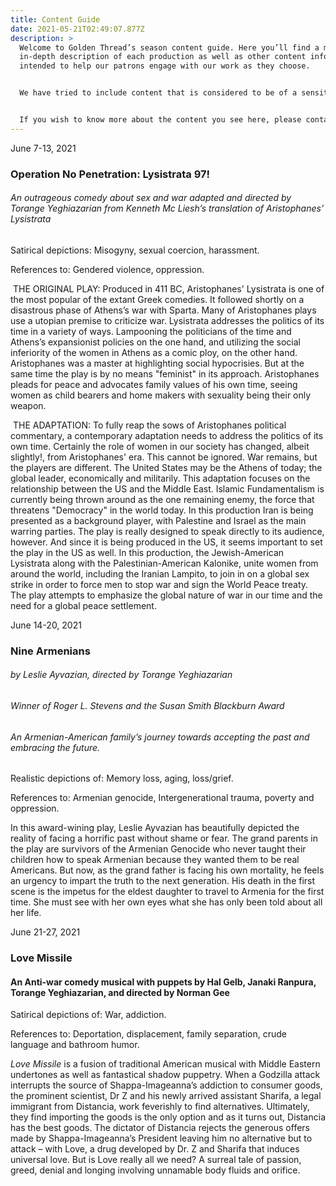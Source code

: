 ```yaml
---
title: Content Guide
date: 2021-05-21T02:49:07.877Z
description: >
  Welcome to Golden Thread’s season content guide. Here you’ll find a more
  in-depth description of each production as well as other content information
  intended to help our patrons engage with our work as they choose.


  We have tried to include content that is considered to be of a sensitive nature, but this list does not necessarily cover every subject of concern. Some content may be only briefly mentioned, while other content may be a more major theme or central aspect of the play.


  If you wish to know more about the content you see here, please contact the box office by phone or email. We would be happy to provide more information.
---
```

<!--StartFragment-->

June 7-13, 2021

### Operation No Penetration: Lysistrata 97!

###### An outrageous comedy about sex and war adapted and directed by Torange Yeghiazarian from Kenneth Mc Liesh’s translation of Aristophanes' Lysistrata

<!--EndFragment-->

<!--StartFragment-->

Satirical depictions: Misogyny, sexual coercion, harassment.

References to: Gendered violence, oppression.

 THE ORIGINAL PLAY: Produced in 411 BC, Aristophanes' Lysistrata is one of the most popular of the extant Greek comedies. It followed shortly on a disastrous phase of Athens’s war with Sparta. Many of Aristophanes plays use a utopian premise to criticize war. Lysistrata addresses the politics of its time in a variety of ways. Lampooning the politicians of the time and Athens’s expansionist policies on the one hand, and utilizing the social inferiority of the women in Athens as a comic ploy, on the other hand. Aristophanes was a master at highlighting social hypocrisies. But at the same time the play is by no means "feminist" in its approach. Aristophanes pleads for peace and advocates family values of his own time, seeing women as child bearers and home makers with sexuality being their only weapon.

 THE ADAPTATION: To fully reap the sows of Aristophanes political commentary, a contemporary adaptation needs to address the politics of its own time. Certainly the role of women in our society has changed, albeit slightly!, from Aristophanes' era. This cannot be ignored. War remains, but the players are different. The United States may be the Athens of today; the global leader, economically and militarily. This adaptation focuses on the relationship between the US and the Middle East. Islamic Fundamentalism is currently being thrown around as the one remaining enemy, the force that threatens "Democracy" in the world today. In this production Iran is being presented as a background player, with Palestine and Israel as the main warring parties. The play is really designed to speak directly to its audience, however. And since it is being produced in the US, it seems important to set the play in the US as well. In this production, the Jewish-American Lysistrata along with the Palestinian-American Kalonike, unite women from around the world, including the Iranian Lampito, to join in on a global sex strike in order to force men to stop war and sign the World Peace treaty. The play attempts to emphasize the global nature of war in our time and the need for a global peace settlement.

<!--EndFragment-->

<!--StartFragment-->

June 14-20, 2021

### Nine Armenians

###### by Leslie Ayvazian, directed by Torange Yeghiazarian

###### Winner of Roger L. Stevens and the Susan Smith Blackburn Award

###### An Armenian-American family’s journey towards accepting the past and embracing the future.

<!--EndFragment-->

<!--StartFragment-->

Realistic depictions of: Memory loss, aging, loss/grief.

References to: Armenian genocide, Intergenerational trauma, poverty and oppression.

In this award-wining play, Leslie Ayvazian has beautifully depicted the reality of facing a horrific past without shame or fear. The grand parents in the play are survivors of the Armenian Genocide who never taught their children how to speak Armenian because they wanted them to be real Americans. But now, as the grand father is facing his own mortality, he feels an urgency to impart the truth to the next generation. His death in the first scene is the impetus for the eldest daughter to travel to Armenia for the first time. She must see with her own eyes what she has only been told about all her life.

<!--EndFragment-->

<!--StartFragment-->

June 21-27, 2021

### Love Missile

#### An Anti-war comedy musical with puppets by Hal Gelb, Janaki Ranpura, Torange Yeghiazarian, and directed by Norman Gee

<!--EndFragment-->

<!--StartFragment-->

Satirical depictions of: War, addiction.

References to: Deportation, displacement, family separation, crude language and bathroom humor.

*Love Missile* is a fusion of traditional American musical with Middle Eastern undertones as well as fantastical shadow puppetry. When a Godzilla attack interrupts the source of Shappa-Imageanna’s addiction to consumer goods, the prominent scientist, Dr Z and his newly arrived assistant Sharifa, a legal immigrant from Distancia, work feverishly to find alternatives. Ultimately, they find importing the goods is the only option and as it turns out, Distancia has the best goods. The dictator of Distancia rejects the generous offers made by Shappa-Imageanna’s President leaving him no alternative but to attack – with Love, a drug developed by Dr. Z and Sharifa that induces universal love. But is Love really all we need? A surreal tale of passion, greed, denial and longing involving unnamable body fluids and orifice.

<!--EndFragment-->